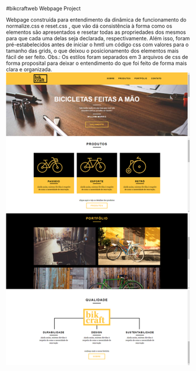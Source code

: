 
#bikcraftweb
Webpage Project

Webpage construída para entendimento da dinâmica de funcionamento do normalize.css e reset.css , que vão dá consistência à forma como os elementos são apresentados e resetar todas as propriedades dos mesmos para que cada uma delas seja declarada, respectivamente. Além isso, foram pré-estabelecidos antes de iniciar o hmtl um código css com valores para o tamanho das grids, o que deixou o posicionamento dos elementos mais fácil de ser feito. Obs.: Os estilos foram separados em 3 arquivos de css de forma proposital para deixar o entendimento do que foi feito de forma mais clara e organizada.
![](.github/bikcraft-1.PNG)
![](.github/bikcraft-2.PNG)
![](.github/bikcraft-3.PNG)
![](.github/bikcraft-4.PNG)



